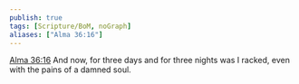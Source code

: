 ```yaml
---
publish: true
tags: [Scripture/BoM, noGraph]
aliases: ["Alma 36:16"]
---
```

[Alma 36:16](https://churchofjesuschrist.org/study/scriptures/bofm/alma/36?lang=eng&id=p16#p16) And now, for three days and for three nights was I racked, even with the pains of a damned soul.
